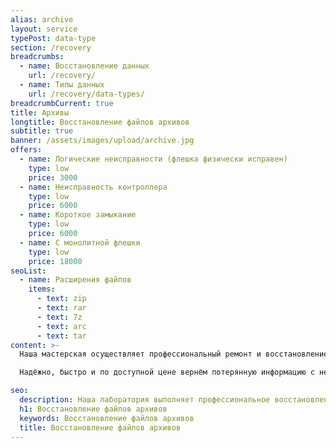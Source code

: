```yaml
---
alias: archive
layout: service
typePost: data-type
section: /recovery
breadcrumbs:
  - name: Восстановление данных
    url: /recovery/
  - name: Типы данных
    url: /recovery/data-types/
breadcrumbCurrent: true
title: Архивы
longtitle: Восстановление файлов архивов
subtitle: true
banner: /assets/images/upload/archive.jpg
offers:
  - name: Логические неисправности (флешка физически исправен)
    type: low
    price: 3000
  - name: Неисправность контроллера
    type: low
    price: 6000
  - name: Короткое замыкание
    type: low
    price: 6000
  - name: С монолитной флешки
    type: low
    price: 18000
seoList:
  - name: Расширения файлов
    items:
      - text: zip
      - text: rar
      - text: 7z
      - text: arc
      - text: tar
content: >-
  Наша мастерская осуществляет профессиональный ремонт и восстановление флешки и карты памяти всех моделей, любых производителей Flash в Орле.

  Надёжно, быстро и по доступной цене вернём потерянную информацию с неисправных флешек.

seo:
  description: Наша лаборатория выполняет профессиональное восстановление данных с флешек всех видов.
  h1: Восстановление файлов архивов
  keywords: Восстановление файлов архивов 
  title: Восстановление файлов архивов
---
```




